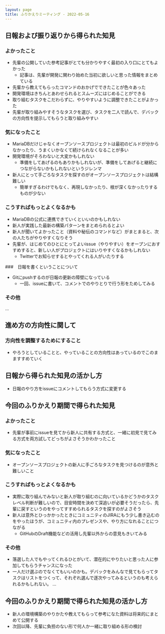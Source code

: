 ```yaml
---
layout: page
title: ふりかえりミーティング - 2022-05-16
---
```


## 日報および振り返りから得られた知見

### よかったこと
* 先輩の公開していた参考記事がとても分かりやすく最初の入り口にとてもよかった
  * 記事は、先輩が開発に関わり始めた当初に欲しいと思った情報をまとめている
* 先輩から教えてもらったコマンドのおかげでできたことが色々あった
* 開発環境はきちんとあわせられるとスムーズにはじめることができる
* 取り組むタスクをこだわらずに、やりやすいように調整できたことがよかった
* 先輩が取り組みやすそうなタスクを選び、タスクを二人で読んで、デバックの方向性を提示してもらうと取り組みやすい

### 気になったこと
* MariaDBだけじゃなくオープンソースプロジェクトは最初のビルドが分からなかったり、うまくいかなくて続けられなくなることが多い
* 開発環境がそろわないと大変かもしれない
  * 準備をしてあげるのもありかもしれないが、準備をしてあげると継続につながらないかもしれないというジレンマ
* 新人にとって手ごろなタスクを探すのがオープンソースプロジェクトは結構難しい
  * 簡単すぎるわけでもなく、再現しなかったり、根が深くなかったりするものが少ない

### こうすればもっとよくなるかも
* MariaDBの公式に連携できていくといいのかもしれない
* 新人が実践した最新の構築パターンをまとめられるとよい
* 新人が聞いてよかったこと（資料や秘伝のコマンドなど）がまとまると、次の人たちがやりやすくなりそう
* 先輩が、はじめてのひとにとってよいissue（やりやすい）をオープンにおすすめすると、新しい人がプロジェクトにはいりやすくなるかもしれない
  * Twitterでお知らせするとやってくれる人がいたりする

###　日報を書くということについて
* Gitにpushするのが日報の更新の障壁になっている
  * 一回、issueに書いて、コメントでのやりとりで行う形をためしてみる


### その他


...

## 進め方の方向性に関して

### 方向性を調整するためにすること
* やろうとしていることと、やっていることの方向性はあっているのでこのまますすめていく

## 日報から得られた知見の活かし方
* 日報のやり方をissueにコメントしてもらう方式に変更する

## 今回のふりかえり期間で得られた知見

### よかったこと
* 先輩が事前にissueを見てから新人に共有する方式と、一緒に初見で見てみる方式を両方試してどっちがよさそうかわかったこと

### 気になったこと
* オープンソースプロジェクトの新人に手ごろなタスクを見つけるのが意外と難しいこと

### こうすればもっとよくなるかも
* 実際に取り組んでみないと新人が取り組むのに向いているかどうかのタスクレベル判断が難しいので、目安時間を決めて深追いが必要そうだったら、先輩に戻すというのをやってすすめられるタスクを探すのがよさそう
* 新人は意外とひっかかったときにコミュニティのJIRAにもう少し書き込むのをやったほうが、コミュニティ内のプレゼンスや、やり方になれることにつながる
  * GitHubのDraft機能などの活用し先輩以外からの意見もきいてみる
  

### その他
* 落選した人でもやってくれるひとがいて、潜在的にやりたいと思った人に参加してもらうチャンスになった
* 一人だけ選ぶのでなくてもいいのかも。デバックをみんなで見てもらってタスクはリストをつくって、それぞれ選んで逐次やってみるというのも考えられるかもしれない。
...


## 今回のふりかえり期間で得られた知見の活かし方
* 新人の環境構築のやりかたや教えてもらって参考になた資料は将来的にまとめて公開する
* 次回以降、先輩に負担のない形で何人か一緒に取り組める形の検討

